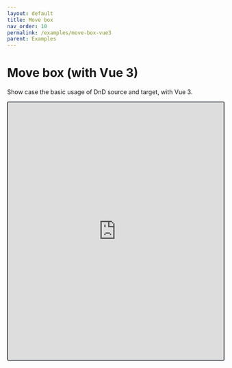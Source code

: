 ```yaml
---
layout: default
title: Move box
nav_order: 10
permalink: /examples/move-box-vue3
parent: Examples
---
```


# Move box (with Vue 3)

Show case the basic usage of DnD source and target, with Vue 3.

<iframe style="width: 100%; height: 600px; border: 2px solid #343a40; border-radius: 3px;" loading="lazy" src="https://stackblitz.com/edit/vitejs-vite-mnvcqp3a?embed=1&file=src%2Fmain.ts"></iframe>
